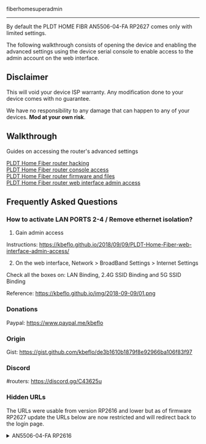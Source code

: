 fiberhomesuperadmin

---

By default the PLDT HOME FIBR AN5506-04-FA RP2627 comes only with limited settings.

The following walkthrough consists of opening the device and enabling the advanced settings using the device serial console to enable access to the admin account on the web interface.

## Disclaimer

This will void your device ISP warranty. Any modification done to your device comes with no guarantee.

We have no responsibility to any damage that can happen to any of your devices. **Mod at your own risk**.

## Walkthrough

Guides on accessing the router's advanced settings

[PLDT Home Fiber router hacking](https://kbeflo.github.io/2018/05/20/PLDT-Home-Fiber-router-hacking/)<br>
[PLDT Home Fiber router console access](https://kbeflo.github.io/2018/05/20/PLDT-Home-Fiber-router-console-access/)<br>
[PLDT Home Fiber router firmware and files](https://kbeflo.github.io/2018/05/20/PLDT-Home-Fiber-router-firmware-and-files/)<br>
[PLDT Home Fiber router web interface admin access](https://kbeflo.github.io/2018/09/09/PLDT-Home-Fiber-web-interface-admin-access/)

## Frequently Asked Questions

### How to activate LAN PORTS 2-4 / Remove ethernet isolation?

1. Gain admin access

Instructions: https://kbeflo.github.io/2018/09/09/PLDT-Home-Fiber-web-interface-admin-access/

2. On the web interface, Network > BroadBand Settings > Internet Settings

Check all the boxes on: LAN Binding, 2.4G SSID Binding and 5G SSID Binding

Reference: https://kbeflo.github.io/img/2018-09-09/01.png

### Donations

Paypal: https://www.paypal.me/kbeflo

### Origin

Gist: https://gist.github.com/kbeflo/de3b1610b1879f8e92966ba106f83f97

### Discord

\#routers: https://discord.gg/C43625u

### Hidden URLs

The URLs were usable from version RP2616 and lower but as of firmware RP2627 update the URLs below are now restricted and will redirect back to the login page.

<details>
    <summary>AN5506-04-FA RP2616</summary>

    Hidden from the web interface are the rest of the router's capabilities and advanced settings.

    We just need to enter the right url for the settings you're looking for.

    We need to be logged in before we can do anything else, use your defined password if you already set the admin password.

    Note that you have to log in again if you're idle for a few minutes on the web interface.

        
        username: admin
        password: 1234
        
        http://192.168.1.1/application/ddns.asp		            # Configure DDNS
        http://192.168.1.1/application/dlna.asp                         # Enable or disable DLNA service
        http://192.168.1.1/application/dmz.asp			    # Set host IP to DMZ
        http://192.168.1.1/application/multi_nat.asp                    # Configure Multi NAT
        http://192.168.1.1/application/samba.asp                        # Enable or disable samba service
        http://192.168.1.1/application/ping_diagnosis.asp	            # Network diagnosis. Ping and Traceroute
        http://192.168.1.1/application/port_forwarding.asp              # Configure port forwarding
        http://192.168.1.1/application/port_trigger.asp                 # Configure port trigger
        http://192.168.1.1/application/redirect.asp		            # blank
        http://192.168.1.1/application/upnp.asp			    # Configure UPnP enable/disable

        http://192.168.1.1/help/

        http://192.168.1.1/internet/dhcp_macband.asp                    # blank
        http://192.168.1.1/internet/dhcp_portband.asp                   # blank
        http://192.168.1.1/internet/dhcp_service.asp		    # Enable/disable DHCP functions, configure parameters
        http://192.168.1.1/internet/dhcpv6_portband.asp                 # blank
        http://192.168.1.1/internet/dhcp_userlist.asp		    # Display information about DHCP client, include IP address, MAC address and lease
        http://192.168.1.1/internet/ipv6_static_route.asp               # Configure IPv6 static route
        http://192.168.1.1/internet/lan.asp			            # Setup router IP address and subnet mask
        http://192.168.1.1/internet/pppoe_accout.asp                    # Modify PPPoE account
        http://192.168.1.1/internet/qos.asp                             # blank
        http://192.168.1.1/internet/wan_romania.asp                     # Choose different connection type suitable for your environment.
        http://192.168.1.1/internet/wan_sfu.asp                         # Choose different connection type suitable for your environment.
        http://192.168.1.1/internet/wan_user.asp		            # blank

        http://192.168.1.1/log/log.asp			            # View router logs

        http://192.168.1.1/management/account_admin.asp                 # Configure admin account
        http://192.168.1.1/management/account_self_admin.asp	    # Configure admin account
        http://192.168.1.1/management/account_self_admin_toacs.asp
        http://192.168.1.1/management/down_cfgfile.asp                  # Backup several config files from device to PC as you wish after opening the ftp tool
        http://192.168.1.1/management/ftp_server.asp                    # Configure FTP server
        http://192.168.1.1/management/ntpchecktime.asp                  # Configure time
        http://192.168.1.1/management/reboot.asp	                    # Reboot
        http://192.168.1.1/management/restore.asp             	    # Restore device configuration (!)
        http://192.168.1.1/management/update.asp	                    # Upgrade firmware (!)

        http://192.168.1.1/menu/

        http://192.168.1.1/ont_auth/sncfg.asp                           # Modify the ONU authentication-related parameters to authenticate the OLT
        http://192.168.1.1/security/acl.asp                             # Configure ACL enable/disable, and enabled rules
        http://192.168.1.1/security/ddos.asp		            # Enable/disable DDOS
        http://192.168.1.1/security/dhcp_filter.asp                     # Blocking the MAC address to get the DHCP
        http://192.168.1.1/security/firewall_enable.asp		    # Configure firewall enable/disable
        http://192.168.1.1/security/https_enable.asp		    # Enable/disable Https
        http://192.168.1.1/security/ip_filter.asp		            # Filter ipv4 if firewall is enabled
        http://192.168.1.1/security/ipv6_filter.asp		            # Filter ipv6 if firewall is enabled
        http://192.168.1.1/security/macaddr_filter.asp		    # Filter mac addresses if firewall is enabled
        http://192.168.1.1/security/macaddr_v6_filter.asp               # Filter mac addresses if firewall is enabled
        http://192.168.1.1/security/parental_control.asp	            # Parental Control
        http://192.168.1.1/security/port_scan.asp		            # Configure Anti Port Scan enable/disable
        http://192.168.1.1/security/qos_enable.asp                      # Enable/disable Route QOS
        http://192.168.1.1/security/remote_control.asp		    # Access the web interface through WAN (!)
        http://192.168.1.1/security/route_qos.asp                       # Configure Route QOS
        http://192.168.1.1/security/url_filter.asp		            # Filter urls if firewall is enabled
        http://192.168.1.1/security/wan_acl.asp                         # Configure network access control based on internet WAN port
        http://192.168.1.1/security/wps.asp                             # Configure WPS

        http://192.168.1.1/state/deviceInfor.asp		            # Device information
        http://192.168.1.1/state/lan_state.asp			    # LAN state
        http://192.168.1.1/state/lan_state_count.asp                    # Query the state of LAN port
        http://192.168.1.1/state/opt_power.asp			    # Optical power state
        http://192.168.1.1/state/pon_info.asp                           # Query information of PON interface
        http://192.168.1.1/state/voip_auth_status.asp		    # VoIP state
        http://192.168.1.1/state/wan_state.asp			    # WAN interface state
        http://192.168.1.1/state/wan_state_user.asp                     # WAN interface state
        http://192.168.1.1/state/wireless_state.asp		            # Wireless state
        http://192.168.1.1/state/wireless_state_5g.asp	       	    # Wireless 5GHz state

        http://192.168.1.1/tr069/tr069.asp                              # Configure the url, username, password, connectionRequestUsername, connectionRequestPassword of TR069 basic settings (!)

        http://192.168.1.1/voip/

        http://192.168.1.1/wireless/basic.asp			    # Configure wireless settings
        http://192.168.1.1/wireless/basic_5g.asp		            # Configure wireless 5GHz settings
        http://192.168.1.1/wireless/security_romania.asp      	    # Configure wireless password and encryption
        http://192.168.1.1/wireless/security.asp		            # Configure wireless password and encryption
        http://192.168.1.1/wireless/security_5g.asp		            # Configure wireless 5GHz password and encryption
        http://192.168.1.1/wireless/wifimaclist.asp		            # WIFI clients list
        http://192.168.1.1/wireless/wifipowerctrl.asp		    # Set WIFI power and the number of WIFI access here
        http://192.168.1.1/wireless/wifipowerctrl_5g.asp                # Set WIFI power and the number of WIFI access here

        # Resource files

        http://192.168.1.1/js/utils.js
        http://192.168.1.1/js/checkValue.js
        http://192.168.1.1/js/versionControl.js
        http://192.168.1.1/js/jquery.js
        http://192.168.1.1/js/menu_tips.js
        http://192.168.1.1/js/frame_romania.js
        http://192.168.1.1/js/menuparse.js
        http://192.168.1.1/js/ajaxupload.3.2.js
        http://192.168.1.1/js/frame_3bb.js
        http://192.168.1.1/js/wan.js
        http://192.168.1.1/js/wifibasic.js

        http://192.168.1.1/lang/b28n.js
        http://192.168.1.1/lang/en/account.xml
        http://192.168.1.1/lang/en/firewall.xml
        http://192.168.1.1/lang/en/internet.xml
        http://192.168.1.1/lang/en/log.xml
        http://192.168.1.1/lang/en/menu.xml
        http://192.168.1.1/lang/en/restore.xml
        http://192.168.1.1/lang/en/state.xml
        http://192.168.1.1/lang/en/wireless.xml
        http://192.168.1.1/lang/en/errorpage.xml

        http://192.168.1.1/menu/sfu/ph_pldt/hisi5116/voip_dualwifi/sip/1.xml
        http://192.168.1.1/menu/hgu/ecuador/voipwifi/sip/1.xml
        http://192.168.1.1/menu/hgu/romania/voipwifi/sip/1.xml

        http://192.168.1.1/style/frame_pldt.css
        http://192.168.1.1/style/style.css
        http://192.168.1.1/style/frame_romania.css
        

</details>
